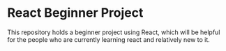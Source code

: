 # React Beginner Project

This repository holds a beginner project using React, which will be helpful for the people who are currently learning react and relatively new to it.

